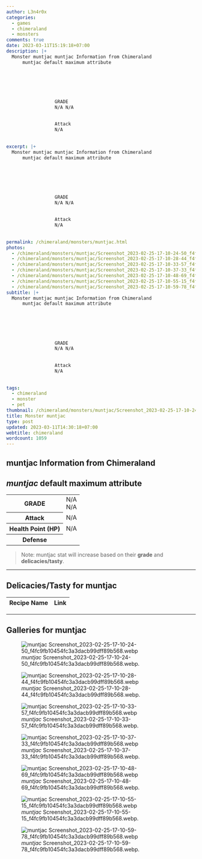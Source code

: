 ```yaml
---
author: L3n4r0x
categories:
  - games
  - chimeraland
  - monsters
comments: true
date: 2023-03-11T15:19:18+07:00
description: |+
  Monster muntjac muntjac Information from Chimeraland
      muntjac default maximum attribute
      
        
          
            
              
                
                  GRADE
                  N/A N/A
                
                
                  Attack
                  N/A
                
                
excerpt: |+
  Monster muntjac muntjac Information from Chimeraland
      muntjac default maximum attribute
      
        
          
            
              
                
                  GRADE
                  N/A N/A
                
                
                  Attack
                  N/A
                
                
permalink: /chimeraland/monsters/muntjac.html
photos:
  - /chimeraland/monsters/muntjac/Screenshot_2023-02-25-17-10-24-50_f4fc9fb10454fc3a3dacb99dff89b568.webp
  - /chimeraland/monsters/muntjac/Screenshot_2023-02-25-17-10-28-44_f4fc9fb10454fc3a3dacb99dff89b568.webp
  - /chimeraland/monsters/muntjac/Screenshot_2023-02-25-17-10-33-57_f4fc9fb10454fc3a3dacb99dff89b568.webp
  - /chimeraland/monsters/muntjac/Screenshot_2023-02-25-17-10-37-33_f4fc9fb10454fc3a3dacb99dff89b568.webp
  - /chimeraland/monsters/muntjac/Screenshot_2023-02-25-17-10-48-69_f4fc9fb10454fc3a3dacb99dff89b568.webp
  - /chimeraland/monsters/muntjac/Screenshot_2023-02-25-17-10-55-15_f4fc9fb10454fc3a3dacb99dff89b568.webp
  - /chimeraland/monsters/muntjac/Screenshot_2023-02-25-17-10-59-78_f4fc9fb10454fc3a3dacb99dff89b568.webp
subtitle: |+
  Monster muntjac muntjac Information from Chimeraland
      muntjac default maximum attribute
      
        
          
            
              
                
                  GRADE
                  N/A N/A
                
                
                  Attack
                  N/A
                
                
tags:
  - chimeraland
  - monster
  - pet
thumbnail: /chimeraland/monsters/muntjac/Screenshot_2023-02-25-17-10-24-50_f4fc9fb10454fc3a3dacb99dff89b568.webp
title: Monster muntjac
type: post
updated: 2023-03-11T14:30:18+07:00
webtitle: chimeraland
wordcount: 1059
---
```


<link
  rel="stylesheet"
  href="https://rawcdn.githack.com/dimaslanjaka/Web-Manajemen/870a349/css/bootstrap-5-3-0-alpha3-wrapper.css"
/>
<section id="bootstrap-wrapper">
  <div data-bs-theme="dark">
    <h2>muntjac Information from Chimeraland</h2>
    <h2 id="attribute"><i>muntjac</i> default maximum attribute</h2>
    <div class="row">
      <div class="col mb-2">
        <div class="card">
          <div class="card-body">
            <table>
              <tr>
                <th>GRADE</th>
                <td>N/A <br />N/A</td>
              </tr>
              <tr>
                <th>Attack</th>
                <td>N/A</td>
              </tr>
              <tr>
                <th>Health Point (HP)</th>
                <td>N/A</td>
              </tr>
              <tr>
                <th>Defense</th>
                <td></td>
              </tr>
            </table>
          </div>
        </div>
      </div>
    </div>
    <blockquote class="bd-callout bd-callout-warning">
      Note: muntjac stat will increase based on their <b>grade</b> and
      <b>delicacies/tasty</b>.
    </blockquote>
    <hr />
    <h2 id="delicacies">Delicacies/Tasty for muntjac</h2>
    <div class="card">
      <div class="card-body">
        <div class="table-responsive">
          <table class="table table-striped">
            <thead>
              <tr>
                <th>Recipe Name</th>
                <th>Link</th>
              </tr>
            </thead>
            <tbody></tbody>
          </table>
        </div>
      </div>
    </div>
    <hr />
    <div id="gallery">
      <h2>Galleries for muntjac</h2>
      <div class="row">
        <div class="col-lg-6 col-12">
          <figure>
            <img
              src="https://www.webmanajemen.com/chimeraland/monsters/muntjac/Screenshot_2023-02-25-17-10-24-50_f4fc9fb10454fc3a3dacb99dff89b568.webp"
              alt="muntjac Screenshot_2023-02-25-17-10-24-50_f4fc9fb10454fc3a3dacb99dff89b568.webp"
            />
            <figcaption style="word-wrap: break-word">
              <i>muntjac</i>
              Screenshot_2023-02-25-17-10-24-50_f4fc9fb10454fc3a3dacb99dff89b568.webp.
            </figcaption>
          </figure>
        </div>
        <div class="col-lg-6 col-12">
          <figure>
            <img
              src="https://www.webmanajemen.com/chimeraland/monsters/muntjac/Screenshot_2023-02-25-17-10-28-44_f4fc9fb10454fc3a3dacb99dff89b568.webp"
              alt="muntjac Screenshot_2023-02-25-17-10-28-44_f4fc9fb10454fc3a3dacb99dff89b568.webp"
            />
            <figcaption style="word-wrap: break-word">
              <i>muntjac</i>
              Screenshot_2023-02-25-17-10-28-44_f4fc9fb10454fc3a3dacb99dff89b568.webp.
            </figcaption>
          </figure>
        </div>
        <div class="col-lg-6 col-12">
          <figure>
            <img
              src="https://www.webmanajemen.com/chimeraland/monsters/muntjac/Screenshot_2023-02-25-17-10-33-57_f4fc9fb10454fc3a3dacb99dff89b568.webp"
              alt="muntjac Screenshot_2023-02-25-17-10-33-57_f4fc9fb10454fc3a3dacb99dff89b568.webp"
            />
            <figcaption style="word-wrap: break-word">
              <i>muntjac</i>
              Screenshot_2023-02-25-17-10-33-57_f4fc9fb10454fc3a3dacb99dff89b568.webp.
            </figcaption>
          </figure>
        </div>
        <div class="col-lg-6 col-12">
          <figure>
            <img
              src="https://www.webmanajemen.com/chimeraland/monsters/muntjac/Screenshot_2023-02-25-17-10-37-33_f4fc9fb10454fc3a3dacb99dff89b568.webp"
              alt="muntjac Screenshot_2023-02-25-17-10-37-33_f4fc9fb10454fc3a3dacb99dff89b568.webp"
            />
            <figcaption style="word-wrap: break-word">
              <i>muntjac</i>
              Screenshot_2023-02-25-17-10-37-33_f4fc9fb10454fc3a3dacb99dff89b568.webp.
            </figcaption>
          </figure>
        </div>
        <div class="col-lg-6 col-12">
          <figure>
            <img
              src="https://www.webmanajemen.com/chimeraland/monsters/muntjac/Screenshot_2023-02-25-17-10-48-69_f4fc9fb10454fc3a3dacb99dff89b568.webp"
              alt="muntjac Screenshot_2023-02-25-17-10-48-69_f4fc9fb10454fc3a3dacb99dff89b568.webp"
            />
            <figcaption style="word-wrap: break-word">
              <i>muntjac</i>
              Screenshot_2023-02-25-17-10-48-69_f4fc9fb10454fc3a3dacb99dff89b568.webp.
            </figcaption>
          </figure>
        </div>
        <div class="col-lg-6 col-12">
          <figure>
            <img
              src="https://www.webmanajemen.com/chimeraland/monsters/muntjac/Screenshot_2023-02-25-17-10-55-15_f4fc9fb10454fc3a3dacb99dff89b568.webp"
              alt="muntjac Screenshot_2023-02-25-17-10-55-15_f4fc9fb10454fc3a3dacb99dff89b568.webp"
            />
            <figcaption style="word-wrap: break-word">
              <i>muntjac</i>
              Screenshot_2023-02-25-17-10-55-15_f4fc9fb10454fc3a3dacb99dff89b568.webp.
            </figcaption>
          </figure>
        </div>
        <div class="col-lg-6 col-12">
          <figure>
            <img
              src="https://www.webmanajemen.com/chimeraland/monsters/muntjac/Screenshot_2023-02-25-17-10-59-78_f4fc9fb10454fc3a3dacb99dff89b568.webp"
              alt="muntjac Screenshot_2023-02-25-17-10-59-78_f4fc9fb10454fc3a3dacb99dff89b568.webp"
            />
            <figcaption style="word-wrap: break-word">
              <i>muntjac</i>
              Screenshot_2023-02-25-17-10-59-78_f4fc9fb10454fc3a3dacb99dff89b568.webp.
            </figcaption>
          </figure>
        </div>
      </div>
    </div>
  </div>
</section>